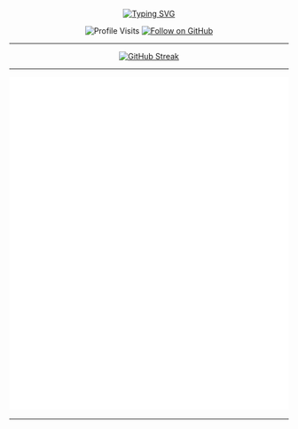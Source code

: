 <div align="center">
  
[![Typing SVG](https://readme-typing-svg.demolab.com?font=Exo+2&pause=1000&color=1081C2&background=FFFFFF00&center=true&vCenter=true&width=475&lines=Full-Stack+Web+Developer;Software+Engineer;Loves+Open+Source+%E2%9D%A4%EF%B8%8F)](https://git.io/typing-svg)

<p>
  <img src="https://komarev.com/ghpvc/?username=rezazand&style=flat-square" alt="Profile Visits"> 
  <a href="https://github.com/rezazand" target="_blank">
    <img alt="Follow on GitHub" src="https://img.shields.io/github/followers/rezazand?label=Follow&style=social">
  </a>
</p>

---
[![GitHub Streak](https://streak-stats.demolab.com?user=rezazand&theme=transparent&hide_border=true&date_format=j%20M%5B%20Y%5D&card_width=490&fire=EB801A&ring=43A012&currStreakNum=50BF15&sideNums=50BF15&currStreakLabel=EB801A&sideLabels=94EB35)](https://git.io/streak-stats)

---

[![Metrics](/github-metrics.svg)](https://github.com/rezazand)

---
</div>
